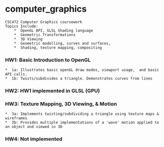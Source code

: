 # computer_graphics

    CSC472 Computer Graphics coursework 
    Topics Include:
        *  OpenGL API, GLSL Shading language
        *  Geometric Transformations
        *  3D Viewing
        *  Geometric modelling, curves and surfaces,
        *  Shading, texture mapping, compositing

### HW1: Basic Introduction to OpenGL
    *  1a: Illustrates basic openGL draw modes, viewport usage,  and basic API calls.
    *  1b: Twists/subdivides a triangle. Demonstrates curves from lines

### HW2: HW1 implemented in GLSL (GPU) 

### HW3: Texture Mapping, 3D Viewing, & Motion
    *  3a: Implements twisting/subdividing a triangle using texture maps & wireframes
    *  3b: Provides multiple implementations of a 'wave' motion applied to an object and viewed in 3D 

### HW4: Not implemented

    
